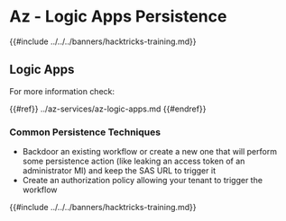 # Az - Logic Apps Persistence

{{#include ../../../banners/hacktricks-training.md}}

## Logic Apps

For more information check:

{{#ref}}
../az-services/az-logic-apps.md
{{#endref}}

### Common Persistence Techniques

- Backdoor an existing workflow or create a new one that will perform some persistence action (like leaking an access token of an administrator MI) and keep the SAS URL to trigger it
- Create an authorization policy allowing your tenant to trigger the workflow


{{#include ../../../banners/hacktricks-training.md}}


